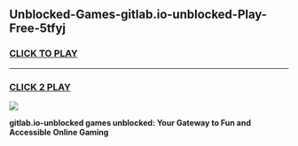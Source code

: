 
## Unblocked-Games-gitlab.io-unblocked-Play-Free-5tfyj
<h3>
<a href="https://premium76.site?title=gitlab.io-unblocked&ref=18A1">CLICK TO PLAY</a></h3>
<hr>

<h3>
<a href="https://premium76.site?title=gitlab.io-unblocked&ref=18A1">CLICK 2 PLAY</a>
  
</h3>

<a href="https://premium76.site?title=gitlab.io-unblocked&ref=18A1"><img src="https://clearcache.store/games.png"></a>


**gitlab.io-unblocked games unblocked: Your Gateway to Fun and Accessible Online Gaming**
